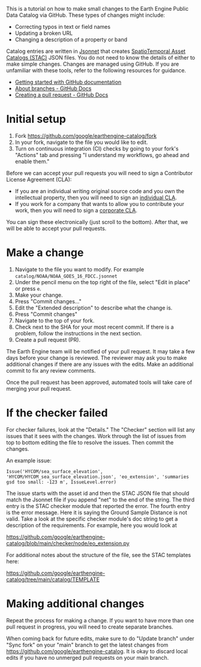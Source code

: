 This is a tutorial on how to make small changes to the Earth Engine Public Data Catalog via GitHub. These types of changes might include:

* Correcting typos in text or field names
* Updating a broken URL
* Changing a description of a property or band

Catalog entries are written in [Jsonnet](https://jsonnet.org/) that creates
[SpatioTemporal Asset Catalogs (STAC)](https://stacspec.org/) JSON files. You
do not need to know the details of either to make simple changes. Changes are
managed using GitHub. If you are unfamiliar with these tools, refer to the
following resources for guidance.

* [Getting started with GitHub documentation](https://docs.github.com/en/get-started)
* [About branches - GitHub Docs](https://docs.github.com/en/pull-requests/collaborating-with-pull-requests/proposing-changes-to-your-work-with-pull-requests/about-branches)
* [Creating a pull request - GitHub Docs](https://docs.github.com/en/pull-requests/collaborating-with-pull-requests/proposing-changes-to-your-work-with-pull-requests/creating-a-pull-request)

# Initial setup

1. Fork https://github.com/google/earthengine-catalog/fork
1. In your fork, navigate to the file you would like to edit.
1. Turn on continuous integration (CI) checks by going to your fork's "Actions"
  tab and pressing "I understand my workflows, go ahead and enable them."

Before we can accept your pull requests you will need to sign a Contributor
License Agreement (CLA):

* If you are an individual writing original source code and you own the
  intellectual property, then you will need to sign an
  [individual CLA](https://developers.google.com/open-source/cla/individual).
* If you work for a company that wants to allow you to contribute your work,
  then you will need to sign a
  [corporate CLA](https://developers.google.com/open-source/cla/corporate).

You can sign these electronically (just scroll to the bottom). After that,
we will be able to accept your pull requests.

# Make a change

1. Navigate to the file you want to modify. For example
 `catalog/NOAA/NOAA_GOES_16_FDCC.jsonnet`
1. Under the pencil menu on the top right of the file, select "Edit in place" or
  press `e`.
1. Make your change.
1. Press "Commit changes..."
1. Edit the "Extended description" to describe what the change is.
1. Press "Commit changes"
1. Navigate to the top of your fork.
1. Check next to the SHA for your most recent commit. If there is a problem,
  follow the instructions in the next section.
1. Create a pull request (PR).

The Earth Engine team will be notified of your pull request. It may take a few
days before your change is reviewed. The reviewer may ask you to make additional
changes if there are any issues with the edits. Make an additional commit
to fix any review comments.

Once the pull request has been approved, automated tools will take care of
merging your pull request.

# If the checker failed

For checker failures, look at the "Details." The "Checker" section will list
any issues that it sees with the changes. Work through the list of issues from
top to bottom editing the file to resolve the issues. Then commit the changes.

An example issue:

```
Issue('HYCOM/sea_surface_elevation', 'HYCOM/HYCOM_sea_surface_elevation.json', 'eo_extension', 'summaries gsd too small: -123 m', IssueLevel.error)
```

The issue starts with the asset id and then the STAC JSON file that should match
the Jsonnet file if you append "net" to the end of the string. The third
entry is the STAC checker module that reported the error. The fourth entry is
the error message. Here it is saying the Ground Sample Distance is not
valid. Take a look at the specific checker module's doc string to get a
description of the requirements. For example, here you would look at

https://github.com/google/earthengine-catalog/blob/main/checker/node/eo_extension.py

For additional notes about the structure of the file, see the STAC templates
here:

https://github.com/google/earthengine-catalog/tree/main/catalog/TEMPLATE

# Making additional changes

Repeat the process for making a change. If you want to have more than one pull
request in progress, you will need to create separate branches.

When coming back for future edits, make sure to do "Update branch" under
"Sync fork" on your "main" branch to get the latest changes from
https://github.com/google/earthengine-catalog. It is okay to discard local edits
if you have no unmerged pull requests on your main branch.